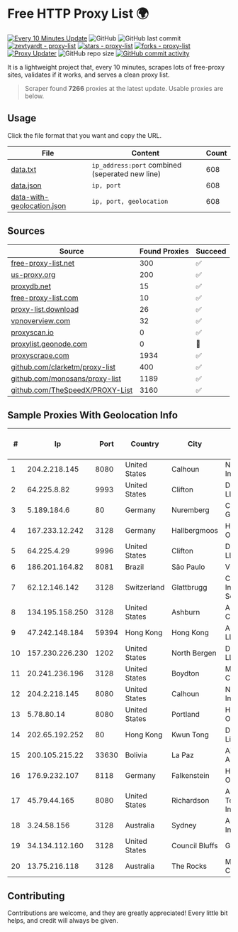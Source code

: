 
# Free HTTP Proxy List 🌍

[![Every 10 Minutes Update](https://github.com/mertguvencli/http-proxy-list/actions/workflows/main.yml/badge.svg?branch=main)](https://github.com/mertguvencli/http-proxy-list/actions/workflows/main.yml)
![GitHub](https://img.shields.io/github/license/mertguvencli/http-proxy-list)
![GitHub last commit](https://img.shields.io/github/last-commit/mertguvencli/http-proxy-list)
[![zevtyardt - proxy-list](https://img.shields.io/static/v1?label=zevtyardt&message=proxy-list&color=blue&logo=github)](https://github.com/zevtyardt/proxy-list "Go to GitHub repo")
[![stars - proxy-list](https://img.shields.io/github/stars/zevtyardt/proxy-list?style=social)](https://github.com/zevtyardt/proxy-list)
[![forks - proxy-list](https://img.shields.io/github/forks/zevtyardt/proxy-list?style=social)](https://github.com/zevtyardt/proxy-list)
[![Proxy Updater](https://github.com/zevtyardt/proxy-list/workflows/Proxy%20Updater/badge.svg)](https://github.com/zevtyardt/proxy-list/actions?query=workflow:"Proxy+Updater")
![GitHub repo size](https://img.shields.io/github/repo-size/zevtyardt/proxy-list)
[![GitHub commit activity](https://img.shields.io/github/commit-activity/m/zevtyardt/proxy-list?logo=commits)](https://github.com/zevtyardt/proxy-list/commits/main)

It is a lightweight project that, every 10 minutes, scrapes lots of free-proxy sites, validates if it works, and serves a clean proxy list.

> Scraper found **7266** proxies at the latest update. Usable proxies are below.

## Usage

Click the file format that you want and copy the URL.

|File|Content|Count|
|----|-------|-----|
|[data.txt](https://raw.githubusercontent.com/mertguvencli/http-proxy-list/main/proxy-list/data.txt)|`ip_address:port` combined (seperated new line)|608|
|[data.json](https://raw.githubusercontent.com/mertguvencli/http-proxy-list/main/proxy-list/data.json)|`ip, port`|608|
|[data-with-geolocation.json](https://raw.githubusercontent.com/mertguvencli/http-proxy-list/main/proxy-list/data-with-geolocation.json)|`ip, port, geolocation`|608|

## Sources

|Source|Found Proxies|Succeed|
|------|-------------|-------|
|[free-proxy-list.net](https://free-proxy-list.net)|300|✅|
|[us-proxy.org](https://www.us-proxy.org)|200|✅|
|[proxydb.net](http://proxydb.net)|15|✅|
|[free-proxy-list.com](https://free-proxy-list.com/?page=&port=&type%5B%5D=http&type%5B%5D=https&up_time=0&search=Search)|10|✅|
|[proxy-list.download](https://www.proxy-list.download/HTTP)|26|✅|
|[vpnoverview.com](https://vpnoverview.com/privacy/anonymous-browsing/free-proxy-servers)|32|✅|
|[proxyscan.io](https://www.proxyscan.io)|0|✅|
|[proxylist.geonode.com](https://proxylist.geonode.com/api/proxy-list?limit=300&page=1&sort_by=lastChecked&sort_type=desc&protocols=http,https)|0|🚫|
|[proxyscrape.com](https://api.proxyscrape.com/v2/?request=displayproxies&protocol=http&timeout=10000&country=all&ssl=all&anonymity=all)|1934|✅|
|[github.com/clarketm/proxy-list](https://raw.githubusercontent.com/clarketm/proxy-list/master/proxy-list-raw.txt)|400|✅|
|[github.com/monosans/proxy-list](https://raw.githubusercontent.com/monosans/proxy-list/main/proxies/http.txt)|1189|✅|
|[github.com/TheSpeedX/PROXY-List](https://raw.githubusercontent.com/TheSpeedX/PROXY-List/master/http.txt)|3160|✅|


## Sample Proxies With Geolocation Info

|#|Ip|Port|Country|City|Internet Service Provider|
|-|--|----|-------|----|-------------------------|
|1|204.2.218.145|8080|United States|Calhoun|NTT America, Inc.|
|2|64.225.8.82|9993|United States|Clifton|DigitalOcean, LLC|
|3|5.189.184.6|80|Germany|Nuremberg|Contabo GmbH|
|4|167.233.12.242|3128|Germany|Hallbergmoos|Hetzner Online GmbH|
|5|64.225.4.29|9996|United States|Clifton|DigitalOcean, LLC|
|6|186.201.164.82|8081|Brazil|São Paulo|Vivo|
|7|62.12.146.142|3128|Switzerland|Glattbrugg|Cyberlink Internet Services AG|
|8|134.195.158.250|3128|United States|Ashburn|AB E-Commerce|
|9|47.242.148.184|59394|Hong Kong|Hong Kong|Alibaba.com LLC|
|10|157.230.226.230|1202|United States|North Bergen|DigitalOcean, LLC|
|11|20.241.236.196|3128|United States|Boydton|Microsoft Corporation|
|12|204.2.218.145|8080|United States|Calhoun|NTT America, Inc.|
|13|5.78.80.14|8080|United States|Portland|Hetzner Online GmbH|
|14|202.65.192.252|80|Hong Kong|Kwun Tong|Diyixian.com Limited|
|15|200.105.215.22|33630|Bolivia|La Paz|AXS Bolivia S. A.|
|16|176.9.232.107|8118|Germany|Falkenstein|Hetzner Online GmbH|
|17|45.79.44.165|8080|United States|Richardson|Akamai Technologies, Inc.|
|18|3.24.58.156|3128|Australia|Sydney|Amazon.com, Inc.|
|19|34.134.112.160|3128|United States|Council Bluffs|Google LLC|
|20|13.75.216.118|3128|Australia|The Rocks|Microsoft Corporation|



## Contributing

Contributions are welcome, and they are greatly appreciated! Every
little bit helps, and credit will always be given.


